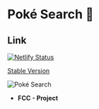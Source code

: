 
# Poké Search 🐉

## Link

[![Netlify Status](https://api.netlify.com/api/v1/badges/a9d940bb-38bd-44d0-9e73-635c317d403f/deploy-status)](https://app.netlify.com/sites/basilpokesearch/deploys)

[Stable Version](https://basilpokesearch.netlify.app/)

![Poké Search](https://i.imgur.com/GniLf87.jpeg)

- **FCC - Project**

